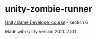 # unity-zombie-runner
[Unity Game Developer course](https://udemy.com/course/unitycourse2/) - section 6

Made with Unity version 2020.2.5f1
